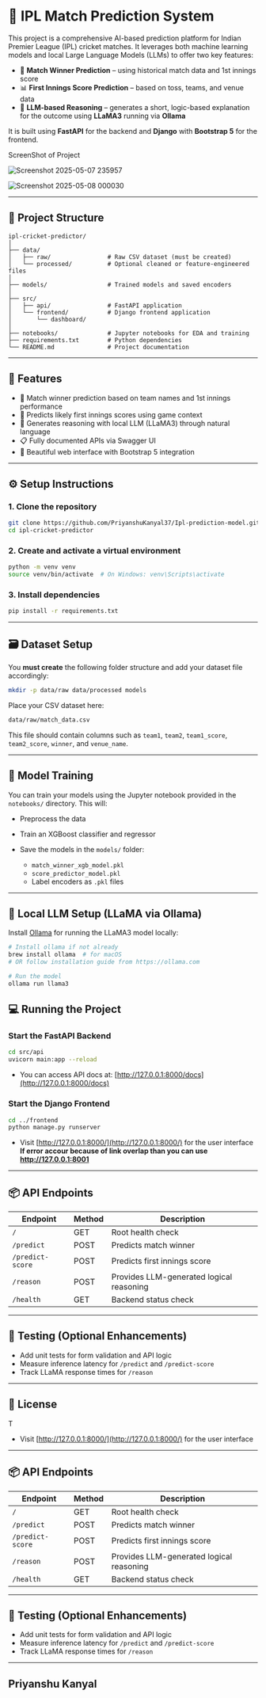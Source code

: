 # 🏏 IPL Match Prediction System

This project is a comprehensive AI-based prediction platform for Indian Premier League (IPL) cricket matches. It leverages both machine learning models and local Large Language Models (LLMs) to offer two key features:

- 🎯 **Match Winner Prediction** – using historical match data and 1st innings score  
- 📊 **First Innings Score Prediction** – based on toss, teams, and venue data  
- 🤖 **LLM-based Reasoning** – generates a short, logic-based explanation for the outcome using **LLaMA3** running via **Ollama**

It is built using **FastAPI** for the backend and **Django** with **Bootstrap 5** for the frontend.

ScreenShot of Project

![Screenshot 2025-05-07 235957](https://github.com/user-attachments/assets/8eabb953-2a4b-4b6f-8b51-bde98bd3bc74)

![Screenshot 2025-05-08 000030](https://github.com/user-attachments/assets/5259d7bb-b69c-47a8-a7b6-83a3e35f4a73)

---

## 📁 Project Structure

```plaintext
ipl-cricket-predictor/
│
├── data/
│   ├── raw/                # Raw CSV dataset (must be created)
│   └── processed/          # Optional cleaned or feature-engineered files
│
├── models/                 # Trained models and saved encoders
│
├── src/
│   ├── api/                # FastAPI application
│   └── frontend/           # Django frontend application
│       └── dashboard/
│
├── notebooks/              # Jupyter notebooks for EDA and training
├── requirements.txt        # Python dependencies
└── README.md               # Project documentation
```

---

## 🚀 Features

* 🏏 Match winner prediction based on team names and 1st innings performance  
* 🔢 Predicts likely first innings scores using game context  
* 🤖 Generates reasoning with local LLM (LLaMA3) through natural language  
* 📋 Fully documented APIs via Swagger UI  
* 🎨 Beautiful web interface with Bootstrap 5 integration

---

## ⚙️ Setup Instructions

### 1. Clone the repository

```bash
git clone https://github.com/PriyanshuKanyal37/Ipl-prediction-model.git
cd ipl-cricket-predictor
```

### 2. Create and activate a virtual environment

```bash
python -m venv venv
source venv/bin/activate  # On Windows: venv\Scripts\activate
```

### 3. Install dependencies

```bash
pip install -r requirements.txt
```

---

## 🗃️ Dataset Setup

You **must create** the following folder structure and add your dataset file accordingly:

```bash
mkdir -p data/raw data/processed models
```

Place your CSV dataset here:

```bash
data/raw/match_data.csv
```

This file should contain columns such as `team1`, `team2`, `team1_score`, `team2_score`, `winner`, and `venue_name`.

---

## 🧠 Model Training

You can train your models using the Jupyter notebook provided in the `notebooks/` directory. This will:

* Preprocess the data  
* Train an XGBoost classifier and regressor  
* Save the models in the `models/` folder:

  * `match_winner_xgb_model.pkl`  
  * `score_predictor_model.pkl`  
  * Label encoders as `.pkl` files  

---

## 🧠 Local LLM Setup (LLaMA via Ollama)

Install [Ollama](https://ollama.com/) for running the LLaMA3 model locally:

```bash
# Install ollama if not already
brew install ollama  # for macOS
# OR follow installation guide from https://ollama.com

# Run the model
ollama run llama3
```

## 💻 Running the Project

### Start the FastAPI Backend

```bash
cd src/api
uvicorn main:app --reload
```

* You can access API docs at: [http://127.0.0.1:8000/docs](http://127.0.0.1:8000/docs)

### Start the Django Frontend

```bash
cd ../frontend
python manage.py runserver
```

* Visit [http://127.0.0.1:8000/](http://127.0.0.1:8000/) for the user interface
**If error accour because of link overlap than you can use**
**http://127.0.0.1:8001**
---



## 📦 API Endpoints

| Endpoint         | Method | Description                              |
| ---------------- | ------ | ---------------------------------------- |
| `/`              | GET    | Root health check                        |
| `/predict`       | POST   | Predicts match winner                    |
| `/predict-score` | POST   | Predicts first innings score             |
| `/reason`        | POST   | Provides LLM-generated logical reasoning |
| `/health`        | GET    | Backend status check                     |

---

## 🧪 Testing (Optional Enhancements)

* Add unit tests for form validation and API logic  
* Measure inference latency for `/predict` and `/predict-score`  
* Track LLaMA response times for `/reason`

---


## 📄 License

T
* Visit [http://127.0.0.1:8000/](http://127.0.0.1:8000/) for the user interface

---

## 📦 API Endpoints

| Endpoint         | Method | Description                              |
| ---------------- | ------ | ---------------------------------------- |
| `/`              | GET    | Root health check                        |
| `/predict`       | POST   | Predicts match winner                    |
| `/predict-score` | POST   | Predicts first innings score             |
| `/reason`        | POST   | Provides LLM-generated logical reasoning |
| `/health`        | GET    | Backend status check                     |

---

## 🧪 Testing (Optional Enhancements)

* Add unit tests for form validation and API logic  
* Measure inference latency for `/predict` and `/predict-score`  
* Track LLaMA response times for `/reason`

---

## Priyanshu Kanyal
